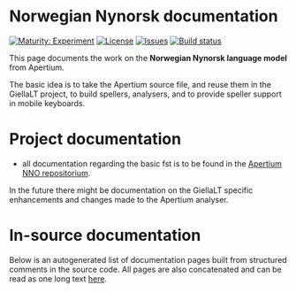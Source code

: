 # Norwegian Nynorsk documentation

[![Maturity: Experiment](https://img.shields.io/badge/Maturity-Experiment-black.svg)](https://giellalt.github.io/MaturityClassification.html)
[![License](https://img.shields.io/github/license/giellalt/lang-nno)](https://raw.githubusercontent.com/giellalt/lang-nno/develop/LICENSE)
[![Issues](https://img.shields.io/github/issues/giellalt/lang-nno)](https://github.com/giellalt/lang-nno/issues)
[![Build status](https://github.com/giellalt/lang-nno/workflows/Speller%20CI+CD/badge.svg)](https://github.com/giellalt/lang-nno/actions)

This page documents the work on the **Norwegian Nynorsk language model** from Apertium.

The basic idea is to take the Apertium source file, and reuse them in the GiellaLT project, to build spellers, analysers, and to provide speller support in mobile keyboards.

# Project documentation

* all documentation regarding the basic fst is to be found in the
[Apertium NNO repositorium](https://github.com/apertium/apertium-nno).

In the future there might be documentation on the GiellaLT specific enhancements
and changes made to the Apertium analyser.

# In-source documentation

Below is an autogenerated list of documentation pages built from structured comments in the source code. All pages are also concatenated and can be read as one long text [here](nno.md).
